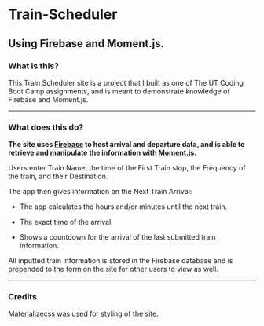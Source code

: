 # Train-Scheduler

## Using Firebase and Moment.js.

### What is this?

This Train Scheduler site is a project that I built as one of 
The UT Coding Boot Camp assignments, and is meant to demonstrate knowledge of Firebase and Moment.js. 

- - -
### What does this do?

**The site uses [Firebase](https://firebase.google.com/) to host arrival and departure data, and is able to retrieve and manipulate the information with [Moment.js](http://momentjs.com/).**

Users enter Train Name, the time of the First Train stop, the Frequency of the train, and their Destination. 

The app then gives information on the Next Train Arrival:

* The app calculates the hours and/or minutes until the next train. 
    
* The exact time of the arrival.

* Shows a countdown for the arrival of the last submitted train information.


All inputted train information is stored in the Firebase database and is prepended to the form on the site for other users to view as well.

- - -
### Credits

[Materializecss](http://materializecss.com) was used for styling of the site.
